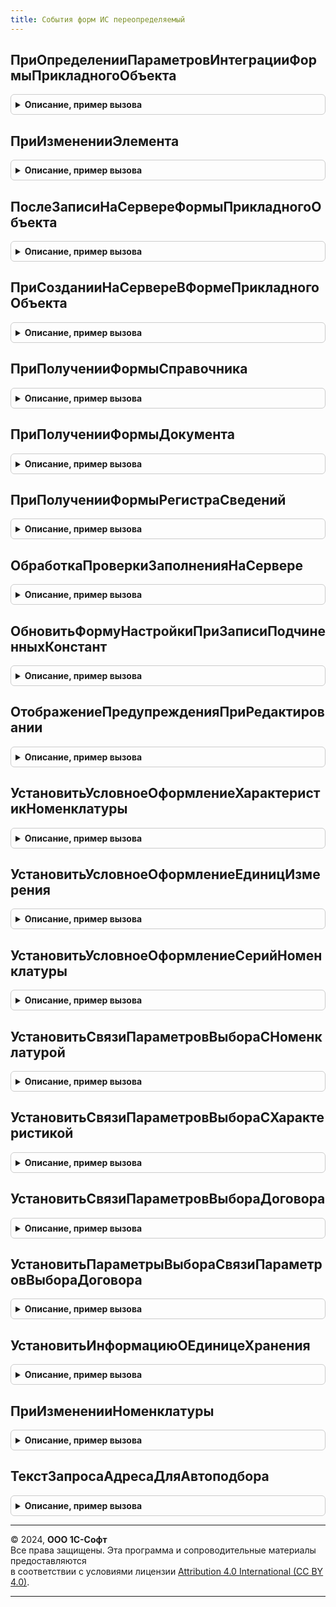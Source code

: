 ```yaml
---
title: События форм ИС переопределяемый
---
```



## ПриОпределенииПараметровИнтеграцииФормыПрикладногоОбъекта
<details style="margin: 1em 0; padding: 0.5em; border: 1px solid #ccc; border-radius: 6px;">

<summary style="font-weight: bold; cursor: pointer;">Описание, пример вызова</summary>

```bsl

//Обработчик события вызывается на сервере при открытии формы конфигурации.
//   Выполняется определение необходимости встраивания подсистем (с учетом их наличия) в форму.
//
// Параметры:
//   Форма            - ФормаКлиентскогоПриложения - форма конфигурации
//   МодулиИнтеграции - Массив Из Строка- используемые модули интеграции
//
Процедура ПриОпределенииПараметровИнтеграцииФормыПрикладногоОбъекта(Форма, МодулиИнтеграции) Экспорт
```

Пример вызова
```bsl
СобытияФормИСПереопределяемый.ПриОпределенииПараметровИнтеграцииФормыПрикладногоОбъекта(Форма, МодулиИнтеграции) 
```
</details>

## ПриИзмененииЭлемента
<details style="margin: 1em 0; padding: 0.5em; border: 1px solid #ccc; border-radius: 6px;">

<summary style="font-weight: bold; cursor: pointer;">Описание, пример вызова</summary>

```bsl

// Серверные обработчики БГосИС элементов прикладных форм
//
// Параметры:
//   Форма                   - ФормаКлиентскогоПриложения - форма, из которой происходит вызов процедуры.
//   Элемент                 - Произвольный     - элемент-источник события "При изменении"
//   ДополнительныеПараметры - Структура        - значения дополнительных параметров влияющих на обработку.
//
Процедура ПриИзмененииЭлемента(Форма, Элемент, ДополнительныеПараметры) Экспорт
```

Пример вызова
```bsl
СобытияФормИСПереопределяемый.ПриИзмененииЭлемента(Форма, Элемент, ДополнительныеПараметры) 
```
</details>

## ПослеЗаписиНаСервереФормыПрикладногоОбъекта
<details style="margin: 1em 0; padding: 0.5em; border: 1px solid #ccc; border-radius: 6px;">

<summary style="font-weight: bold; cursor: pointer;">Описание, пример вызова</summary>

```bsl

// Вызывается после записи объекта на сервере.
//
// Параметры:
//  Форма - ФормаКлиентскогоПриложения - источник вызова
Процедура ПослеЗаписиНаСервереФормыПрикладногоОбъекта(Форма) Экспорт
```

Пример вызова
```bsl
СобытияФормИСПереопределяемый.ПослеЗаписиНаСервереФормыПрикладногоОбъекта(Форма) 
```
</details>

## ПриСозданииНаСервереВФормеПрикладногоОбъекта
<details style="margin: 1em 0; padding: 0.5em; border: 1px solid #ccc; border-radius: 6px;">

<summary style="font-weight: bold; cursor: pointer;">Описание, пример вызова</summary>

```bsl

Процедура ПриСозданииНаСервереВФормеПрикладногоОбъекта(Форма, Отказ, СтандартнаяОбработка, ДополнительныеПараметры) Экспорт
```

Пример вызова
```bsl
СобытияФормИСПереопределяемый.ПриСозданииНаСервереВФормеПрикладногоОбъекта(Форма, Отказ, СтандартнаяОбработка, ДополнительныеПараметры) 
```
</details>

## ПриПолученииФормыСправочника
<details style="margin: 1em 0; padding: 0.5em; border: 1px solid #ccc; border-radius: 6px;">

<summary style="font-weight: bold; cursor: pointer;">Описание, пример вызова</summary>

```bsl

// Обработчик события вызывается на сервере при получении стандартной управляемой формы.
// Если требуется переопределить выбор открываемой формы, необходимо установить в параметре <ВыбраннаяФорма>
// другое имя формы или объект метаданных формы, которую требуется открыть, и в параметре <СтандартнаяОбработка>
// установить значение Ложь.
//
// Параметры:
//  ИмяСправочника - Строка - имя справочника, для которого открывается форма,
//  ВидФормы - Строка - имя стандартной формы,
//  Параметры - Структура - параметры формы,
//  ВыбраннаяФорма - Строка, ФормаКлиентскогоПриложения - содержит имя открываемой формы или объект метаданных Форма,
//  ДополнительнаяИнформация - Структура - дополнительная информация открытия формы,
//  СтандартнаяОбработка - Булево - признак выполнения стандартной обработки события.
Процедура ПриПолученииФормыСправочника(ИмяСправочника, ВидФормы, Параметры, ВыбраннаяФорма, ДополнительнаяИнформация, СтандартнаяОбработка) Экспорт
```

Пример вызова
```bsl
СобытияФормИСПереопределяемый.ПриПолученииФормыСправочника(ИмяСправочника, ВидФормы, Параметры, ВыбраннаяФорма, ДополнительнаяИнформация, СтандартнаяОбработка) 
```
</details>

## ПриПолученииФормыДокумента
<details style="margin: 1em 0; padding: 0.5em; border: 1px solid #ccc; border-radius: 6px;">

<summary style="font-weight: bold; cursor: pointer;">Описание, пример вызова</summary>

```bsl

// Обработчик события вызывается на сервере при получении стандартной управляемой формы.
// Если требуется переопределить выбор открываемой формы, необходимо установить в параметре <ВыбраннаяФорма>
// другое имя формы или объект метаданных формы, которую требуется открыть, и в параметре <СтандартнаяОбработка>
// установить значение Ложь.
//
// Параметры:
//  ИмяДокумента - Строка - имя документа, для которого открывается форма,
//  ВидФормы - Строка - имя стандартной формы,
//  Параметры - Структура - параметры формы,
//  ВыбраннаяФорма - Строка, ФормаКлиентскогоПриложения - содержит имя открываемой формы или объект метаданных Форма,
//  ДополнительнаяИнформация - Структура - дополнительная информация открытия формы,
//  СтандартнаяОбработка - Булево - признак выполнения стандартной обработки события.
Процедура ПриПолученииФормыДокумента(ИмяДокумента, ВидФормы, Параметры, ВыбраннаяФорма, ДополнительнаяИнформация, СтандартнаяОбработка) Экспорт
```

Пример вызова
```bsl
СобытияФормИСПереопределяемый.ПриПолученииФормыДокумента(ИмяДокумента, ВидФормы, Параметры, ВыбраннаяФорма, ДополнительнаяИнформация, СтандартнаяОбработка) 
```
</details>

## ПриПолученииФормыРегистраСведений
<details style="margin: 1em 0; padding: 0.5em; border: 1px solid #ccc; border-radius: 6px;">

<summary style="font-weight: bold; cursor: pointer;">Описание, пример вызова</summary>

```bsl

// Обработчик события вызывается на сервере при получении стандартной управляемой формы.
// Если требуется переопределить выбор открываемой формы, необходимо установить в параметре <ВыбраннаяФорма>
// другое имя формы или объект метаданных формы, которую требуется открыть, и в параметре <СтандартнаяОбработка>
// установить значение Ложь.
//
// Параметры:
//  ИмяРегистра - Строка - имя регистра сведений, для которого открывается форма,
//  ВидФормы - Строка - имя стандартной формы,
//  Параметры - Структура - параметры формы,
//  ВыбраннаяФорма - Строка, ФормаКлиентскогоПриложения - содержит имя открываемой формы или объект метаданных Форма,
//  ДополнительнаяИнформация - Структура - дополнительная информация открытия формы,
//  СтандартнаяОбработка - Булево - признак выполнения стандартной обработки события.
Процедура ПриПолученииФормыРегистраСведений(ИмяРегистра, ВидФормы, Параметры, ВыбраннаяФорма, ДополнительнаяИнформация, СтандартнаяОбработка) Экспорт
```

Пример вызова
```bsl
СобытияФормИСПереопределяемый.ПриПолученииФормыРегистраСведений(ИмяРегистра, ВидФормы, Параметры, ВыбраннаяФорма, ДополнительнаяИнформация, СтандартнаяОбработка) 
```
</details>

## ОбработкаПроверкиЗаполненияНаСервере
<details style="margin: 1em 0; padding: 0.5em; border: 1px solid #ccc; border-radius: 6px;">

<summary style="font-weight: bold; cursor: pointer;">Описание, пример вызова</summary>

```bsl

// Переопределяемая часть обработки проверки заполнения формы.
//
// Параметры:
//   Форма - ФормаКлиентскогоПриложения - Форма.
//   Отказ - Булево - Истина если проверка заполнения не пройдена
//   ПроверяемыеРеквизиты - Массив Из Строка - реквизиты формы, отмеченные для проверки
Процедура ОбработкаПроверкиЗаполненияНаСервере(Форма, Отказ, ПроверяемыеРеквизиты) Экспорт
```

Пример вызова
```bsl
СобытияФормИСПереопределяемый.ОбработкаПроверкиЗаполненияНаСервере(Форма, Отказ, ПроверяемыеРеквизиты) 
```
</details>

## ОбновитьФормуНастройкиПриЗаписиПодчиненныхКонстант
<details style="margin: 1em 0; padding: 0.5em; border: 1px solid #ccc; border-radius: 6px;">

<summary style="font-weight: bold; cursor: pointer;">Описание, пример вызова</summary>

```bsl

// Возникает на сервере при записи константы в формах настроек
// если запись одной константы может повлечь изменение других отображаемых в этой же форме.
//
// Параметры:
//  Форма             - ФормаКлиентскогоПриложения - форма,
//  КонстантаИмя      - Строка           - записываемая константа,
//  КонстантаЗначение - Произвольный     - значение константы.
Процедура ОбновитьФормуНастройкиПриЗаписиПодчиненныхКонстант(Форма, КонстантаИмя, КонстантаЗначение) Экспорт
```

Пример вызова
```bsl
СобытияФормИСПереопределяемый.ОбновитьФормуНастройкиПриЗаписиПодчиненныхКонстант(Форма, КонстантаИмя, КонстантаЗначение) 
```
</details>

## ОтображениеПредупрежденияПриРедактировании
<details style="margin: 1em 0; padding: 0.5em; border: 1px solid #ccc; border-radius: 6px;">

<summary style="font-weight: bold; cursor: pointer;">Описание, пример вызова</summary>

```bsl

// Устанавливается свойство ОтображениеПредупрежденияПриРедактировании элемента формы.
//
// Параметры:
//  Элемент - ПолеВвода - Элемент
//  Отображать - Булево - Отображать предупреждения при редактировании
Процедура ОтображениеПредупрежденияПриРедактировании(Элемент, Отображать) Экспорт
```

Пример вызова
```bsl
СобытияФормИСПереопределяемый.ОтображениеПредупрежденияПриРедактировании(Элемент, Отображать) 
```
</details>

## УстановитьУсловноеОформлениеХарактеристикНоменклатуры
<details style="margin: 1em 0; padding: 0.5em; border: 1px solid #ccc; border-radius: 6px;">

<summary style="font-weight: bold; cursor: pointer;">Описание, пример вызова</summary>

```bsl

// Устанавливает условное оформление для поля "Характеристика".
//
// Параметры:
//  Форма - ФормаКлиентскогоПриложения - форма, в которой нужно установить условное оформление,
//  ИмяПоляВводаХарактеристики - Строка - имя элемента формы "Характеристика",
//  ПутьКПолюОтбора - Строка - полный путь к реквизиту "Характеристики используются".
Процедура УстановитьУсловноеОформлениеХарактеристикНоменклатуры( Экспорт
```

Пример вызова
```bsl
СобытияФормИСПереопределяемый.УстановитьУсловноеОформлениеХарактеристикНоменклатуры();
```
</details>

## УстановитьУсловноеОформлениеЕдиницИзмерения
<details style="margin: 1em 0; padding: 0.5em; border: 1px solid #ccc; border-radius: 6px;">

<summary style="font-weight: bold; cursor: pointer;">Описание, пример вызова</summary>

```bsl

// Устанавливает условное оформление для поля "Единица измерения".
//
// Параметры:
//  Форма - ФормаКлиентскогоПриложения - форма, в которой нужно установить условное оформление,
//  ИмяПоляВводаЕдиницИзмерения - Строка - имя элемента формы "Единица измерения",
//  ПутьКПолюОтбора - Строка - полный путь к реквизиту "Упаковка".
Процедура УстановитьУсловноеОформлениеЕдиницИзмерения(Форма, Экспорт
```

Пример вызова
```bsl
СобытияФормИСПереопределяемый.УстановитьУсловноеОформлениеЕдиницИзмерения(Форма, );
```
</details>

## УстановитьУсловноеОформлениеСерийНоменклатуры
<details style="margin: 1em 0; padding: 0.5em; border: 1px solid #ccc; border-radius: 6px;">

<summary style="font-weight: bold; cursor: pointer;">Описание, пример вызова</summary>

```bsl

// Устанавливает условное оформление для поля "Серия".
//
// Параметры:
//   Форма - ФормаКлиентскогоПриложения - Форма, в которой нужно установить условное оформление,
//   ИмяПоляВводаСерии - Строка - Имя элемента формы для указания серии
//   ПутьКПолюОтбораСтатусУказанияСерий - Строка - Имя реквизита формы со статусом указания серии
//   ПутьКПолюОтбораТипНоменклатуры - Строка - Имя реквизита формы с указанием типа номенклатуры
//
Процедура УстановитьУсловноеОформлениеСерийНоменклатуры(Форма, Экспорт
```

Пример вызова
```bsl
СобытияФормИСПереопределяемый.УстановитьУсловноеОформлениеСерийНоменклатуры(Форма, );
```
</details>

## УстановитьСвязиПараметровВыбораСНоменклатурой
<details style="margin: 1em 0; padding: 0.5em; border: 1px solid #ccc; border-radius: 6px;">

<summary style="font-weight: bold; cursor: pointer;">Описание, пример вызова</summary>

```bsl

// Устанавливает связь элемента формы с полем ввода номенклатуры.
//
// Параметры:
//	Форма					- ФормаКлиентскогоПриложения	- Форма, в которой нужно установить связь.
//	ИмяПоляВвода			- Строка			- Имя поля, связываемого с номенклатурой.
//	ПутьКДаннымНоменклатуры	- Строка			- Путь к данным текущей номенклатуры в форме.
//
Процедура УстановитьСвязиПараметровВыбораСНоменклатурой(Форма, ИмяПоляВвода, Экспорт
```

Пример вызова
```bsl
СобытияФормИСПереопределяемый.УстановитьСвязиПараметровВыбораСНоменклатурой(Форма, ИмяПоляВвода, );
```
</details>

## УстановитьСвязиПараметровВыбораСХарактеристикой
<details style="margin: 1em 0; padding: 0.5em; border: 1px solid #ccc; border-radius: 6px;">

<summary style="font-weight: bold; cursor: pointer;">Описание, пример вызова</summary>

```bsl

// Устанавливает связь элемента формы с полем ввода характеристики номенклатуры.
//
// Параметры:
//	Форма						- ФормаКлиентскогоПриложения	- Форма, в которой нужно установить связь.
//	ИмяПоляВвода				- Строка			- Имя поля, связываемого с номенклатурой.
//	ПутьКДаннымХарактеристики	- Строка			- Путь к данным текущей характеристики номенклатуры в форме.
//
Процедура УстановитьСвязиПараметровВыбораСХарактеристикой(Форма, ИмяПоляВвода, Экспорт
```

Пример вызова
```bsl
СобытияФормИСПереопределяемый.УстановитьСвязиПараметровВыбораСХарактеристикой(Форма, ИмяПоляВвода, );
```
</details>

## УстановитьСвязиПараметровВыбораДоговора
<details style="margin: 1em 0; padding: 0.5em; border: 1px solid #ccc; border-radius: 6px;">

<summary style="font-weight: bold; cursor: pointer;">Описание, пример вызова</summary>

```bsl

// Устанавливает связь элемента формы с полем договоры хранения.
//
// Параметры:
//	Форма					- ФормаКлиентскогоПриложения	- Форма, в которой нужно установить связь.
//	ИмяПоляВвода			- Строка			- Имя поля, связываемого с договором.
//
Процедура УстановитьСвязиПараметровВыбораДоговора(Форма, ИмяПоляВвода) Экспорт
```

Пример вызова
```bsl
СобытияФормИСПереопределяемый.УстановитьСвязиПараметровВыбораДоговора(Форма, ИмяПоляВвода) 
```
</details>

## УстановитьПараметрыВыбораСвязиПараметровВыбораДоговора
<details style="margin: 1em 0; padding: 0.5em; border: 1px solid #ccc; border-radius: 6px;">

<summary style="font-weight: bold; cursor: pointer;">Описание, пример вызова</summary>

```bsl


// Устанавливает параметры выбора договоры хранения.
//
//Параметры:
//   Форма                   - ФормаКлиентскогоПриложения - форма, в которой нужно установить параметры выбора.
//   ИмяПоляВвода            - Строка               - имя поля ввода договоры.
//
Процедура УстановитьПараметрыВыбораСвязиПараметровВыбораДоговора(Форма, ИмяПоляВвода = "Контрагент") Экспорт
```

Пример вызова
```bsl
СобытияФормИСПереопределяемый.УстановитьПараметрыВыбораСвязиПараметровВыбораДоговора(Форма, ИмяПоляВвода);
```
</details>

## УстановитьИнформациюОЕдиницеХранения
<details style="margin: 1em 0; padding: 0.5em; border: 1px solid #ccc; border-radius: 6px;">

<summary style="font-weight: bold; cursor: pointer;">Описание, пример вызова</summary>

```bsl

// Устанавливает у элемента формы Упаковка подсказку ввода для соответствующей номенклатуры
//
// Параметры:
// 	Форма - ФормаКлиентскогоПриложения - Форма объекта.
//
Процедура УстановитьИнформациюОЕдиницеХранения(Форма) Экспорт
```

Пример вызова
```bsl
СобытияФормИСПереопределяемый.УстановитьИнформациюОЕдиницеХранения(Форма) 
```
</details>

## ПриИзмененииНоменклатуры
<details style="margin: 1em 0; padding: 0.5em; border: 1px solid #ccc; border-radius: 6px;">

<summary style="font-weight: bold; cursor: pointer;">Описание, пример вызова</summary>

```bsl

// Выполняет действия при изменении номенклатуры в объекте (форме, строке табличной части итп).
//
// Параметры:
//  Форма                  - ФормаКлиентскогоПриложения - форма, в которой произошло событие,
//  ТекущаяСтрока          - Произвольный - контекст редактирования (текущая строка таблицы, шапка объекта, форма)
//  КэшированныеЗначения   - Неопределено, Структура - сохраненные значения параметров, используемых при обработке,
//  ПараметрыУказанияСерий - Произвольный - параметры указания серий формы
Процедура ПриИзмененииНоменклатуры(Форма, ТекущаяСтрока, КэшированныеЗначения = Неопределено, ПараметрыУказанияСерий = Неопределено) Экспорт
```

Пример вызова
```bsl
СобытияФормИСПереопределяемый.ПриИзмененииНоменклатуры(Форма, ТекущаяСтрока, КэшированныеЗначения, ПараметрыУказанияСерий);
```
</details>

## ТекстЗапросаАдресаДляАвтоподбора
<details style="margin: 1em 0; padding: 0.5em; border: 1px solid #ccc; border-radius: 6px;">

<summary style="font-weight: bold; cursor: pointer;">Описание, пример вызова</summary>

```bsl

// Предназначена для получения текста запроса с контактной информацией, содержащей	ссылки на элементы и их адреса.
// Для автоподбора требуется предоставить пользователю первые 10 удовлетворяющих отбору записей.
//
// Параметры:
//  ОписаниеТипов - ОписаниеТипов - Описание типов, для которых необходимо получить контактную информацию.
//   Возможные значения: Организации, Партнеры, Контрагенты, Склады,
//    ЗемельныйУчасток - если в качестве определяемого типа ЗемльныйУчастокИС используется тип, отличный от СправочникСсылка.ЗемельныеУчасткиИС.
//  ТекстЗапроса - Строка - Текст запроса.
//   Адрес должен содержать текст, указанный в параметре запроса СтрокаПоиска.
//   Возможен поиск по Наименованию, ИНН и другим полям справочников.
//   Результат запроса должен содержать поля:
//    ВладелецАдреса               - Ссылка на элемент справочника - владельца адреса.
//    ПредставлениеВладельцаАдреса - Строка - строковое представление владельца адреса.
//    Адрес                        - Строка - контактная информация во внутреннем формате JSON или XML.
//    ПредставлениеАдреса          - Строка - строкое представление адреса.
//  ИмяВременнойТаблицы - Строка - Имя временной таблицы.
//   Если указано, тогда результат запроса должен быть помещен во временную таблицу с указанным именем.
//   Если не указано, тогда результат запроса во временную таблицу не помещается.
//
Процедура ТекстЗапросаАдресаДляАвтоподбора(ОписаниеТипов, ТекстЗапроса, ИмяВременнойТаблицы = "") Экспорт
```

Пример вызова
```bsl
СобытияФормИСПереопределяемый.ТекстЗапросаАдресаДляАвтоподбора(ОписаниеТипов, ТекстЗапроса, ИмяВременнойТаблицы);
```
</details>

---

© 2024, **ООО 1С-Софт**  
Все права защищены. Эта программа и сопроводительные материалы предоставляются  
в соответствии с условиями лицензии [Attribution 4.0 International (CC BY 4.0)](https://creativecommons.org/licenses/by/4.0/legalcode).

---
